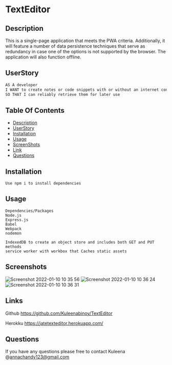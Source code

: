 # TextEditor

## Description

This is a single-page application that meets the PWA criteria. Additionally, it will feature a number of data persistence techniques that serve as redundancy in case one of the options is not supported by the browser. The application will also function offline.

## UserStory

```md
AS A developer
I WANT to create notes or code snippets with or without an internet connection
SO THAT I can reliably retrieve them for later use
```

## Table Of Contents

-   [Description](#Description)
-   [UserStory](#UserStory)
-   [Installation](#Installation)
-   [Usage](#Usage)
-   [ScreenShots](#Screenshots)
-   [Link](#Links)
-   [Questions](#Questions)

## Installation

```
Use npm i to install dependencies
```

## Usage

```
Dependencies/Packages
Node.js
Express.js
Babel
Webpack
nodemon

IndexedDB to create an object store and includes both GET and PUT methods
service worker with workbox that Caches static assets

```

## Screenshots
![Screenshot 2022-01-10 10 35 56](https://user-images.githubusercontent.com/86656634/148852980-f3e6a6b1-7b94-419e-91ab-8c1150658222.png)
![Screenshot 2022-01-10 10 36 24](https://user-images.githubusercontent.com/86656634/148853018-1e824c43-3867-4378-8a56-4f6a128cd912.png)
![Screenshot 2022-01-10 10 36 31](https://user-images.githubusercontent.com/86656634/148853049-8d166c77-ecf6-428c-ad11-428b265451ca.png)

## Links

Github
https://github.com/Kuleenabinoy/TextEditor

Herokku
https://jatetexteditor.herokuapp.com/

## Questions

If you have any questions please free to contact Kuleena @annachandy123@gmail.com
